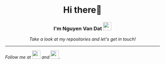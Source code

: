 <h1 align="center"> Hi there👋</h1>

<h3 align="center"> I'm Nguyen Van Dat <img src="https://user-images.githubusercontent.com/5679180/79618120-0daffb80-80be-11ea-819e-d2b0fa904d07.gif" width="27px"></h3>

<p align="center">
  <i>Take a look at my repositories and let's get in touch!</i>
</p>

---

<i>Follow me at [<img src="https://media.giphy.com/media/v1.Y2lkPTc5MGI3NjExcWJnb2Nzb2t1c3JtaW9oZm05am8zZzdsZ240ZDg3OTYwYmlmYzk4bSZlcD12MV9zdGlja2Vyc19zZWFyY2gmY3Q9cw/QWpK88H1g9PtmtQly1/giphy.gif" width="27px">](https://www.instagram.com/dd_datt/) and [<img src="https://media.giphy.com/media/v1.Y2lkPTc5MGI3NjExYTIzd2Y3eHdpbHNlZHA0ZDZiYzM2eHQ2ZGQ5NG54NjFmcXhoNWd4ciZlcD12MV9naWZzX3NlYXJjaCZjdD1n/lSIsAbuVAs6yKnJoKX/giphy.gif" width="27px">](https://www.threads.net/@dd_datt). </i>

<!-- Cre: README.md by @vkhanhqui>

